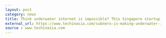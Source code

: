 ```yaml
---
layout: post
category: news
title: Think underwater internet is impossible? This Singapore startup is proving people wrong
external_url: https://www.techinasia.com/subnero-is-making-underwater-internet-a-reality/
source : www.techinasia.com
---
```

